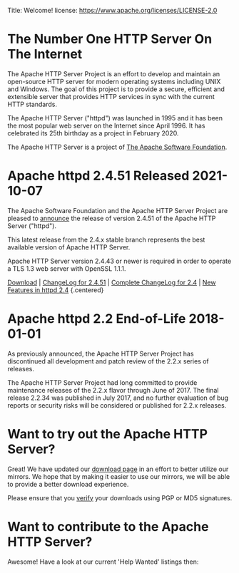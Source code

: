 Title: Welcome!
license: https://www.apache.org/licenses/LICENSE-2.0

# The Number One HTTP Server On The Internet
The Apache HTTP Server Project is an effort to develop and maintain an
open-source HTTP server for modern operating systems including UNIX and
Windows. The goal of this project is to provide a secure, efficient and
extensible server that provides HTTP services in sync with the current HTTP
standards.

The Apache HTTP Server ("httpd") was launched in 1995 and it has been the most popular web server on the Internet since
April 1996. It has celebrated its 25th birthday as a project in February 2020.

The Apache HTTP Server is a project of [The Apache Software
Foundation](http://www.apache.org/).

# Apache httpd 2.4.51 Released <span>2021-10-07</span>
The Apache Software Foundation and the Apache HTTP Server Project are
pleased to
[announce](http://downloads.apache.org/httpd/Announcement2.4.html) the
release of version 2.4.51 of the Apache HTTP Server ("httpd").

This latest release from the 2.4.x stable branch represents the best available
version of Apache HTTP Server.

[//]: # (The <span> below is a hack used to please 'announce.sh' and avoid unexpected changes)
Apache HTTP Server version 2.<span>4</span>.43 or newer is required in order to operate a TLS 1.3 web server with OpenSSL 1.1.1.

[Download](download.cgi#apache24) | [ChangeLog for
2.4.51](http://downloads.apache.org/httpd/CHANGES_2.4.51) | [Complete ChangeLog for
2.4](http://downloads.apache.org/httpd/CHANGES_2.4) | [New Features in httpd
2.4](docs/trunk/new_features_2_4.html)  {.centered}

# Apache httpd 2.2 End-of-Life <span>2018-01-01</span>
As previously announced, the Apache HTTP Server Project has discontinued
all development and patch review of the 2.2.x series of releases.

The Apache HTTP Server Project had long committed to provide maintenance
releases of the 2.2.x flavor through June of 2017. The final release 2.2.34
was published in July 2017, and no further evaluation of bug reports or
security risks will be considered or published for 2.2.x releases.

# Want to try out the Apache HTTP Server? 
Great! We have updated our [download page](/download.cgi) in an effort to
better utilize our mirrors. We hope that by making it easier to use our mirrors, we will be able to provide a better download experience.

Please ensure that you [verify](/download.cgi#verify) your downloads using
PGP or MD5 signatures.

# Want to contribute to the Apache HTTP Server?
Awesome! Have a look at our current 'Help Wanted' listings then:

<div style="width: 100%; margin-left: 0px; margin-right: 0px;" type="helpwanted" project="httpd"  description="the Apache HTTP Server Project"></div>
<script src="https://helpwanted.apache.org/widget.js" type="text/javascript"></script>
